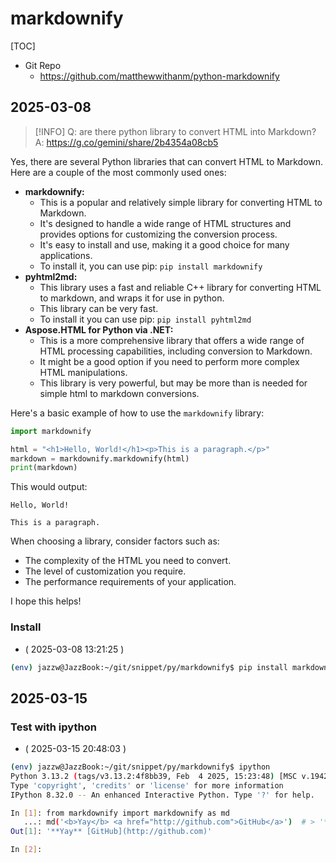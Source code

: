 # markdownify

[TOC]

- Git Repo
  - https://github.com/matthewwithanm/python-markdownify

## 2025-03-08

> [!INFO]
> Q: are there python library to convert HTML into Markdown?
> A: https://g.co/gemini/share/2b4354a08cb5

Yes, there are several Python libraries that can convert HTML to Markdown. Here are a couple of the most commonly used ones:

* **markdownify:**
    * This is a popular and relatively simple library for converting HTML to Markdown.
    * It's designed to handle a wide range of HTML structures and provides options for customizing the conversion process.
    * It's easy to install and use, making it a good choice for many applications.
    * To install it, you can use pip: `pip install markdownify`
* **pyhtml2md:**
    * This library uses a fast and reliable C++ library for converting HTML to markdown, and wraps it for use in python.
    * This library can be very fast.
    * To install it you can use pip: `pip install pyhtml2md`
* **Aspose.HTML for Python via .NET:**
    * This is a more comprehensive library that offers a wide range of HTML processing capabilities, including conversion to Markdown.
    * It might be a good option if you need to perform more complex HTML manipulations.
    * This library is very powerful, but may be more than is needed for simple html to markdown conversions.

Here's a basic example of how to use the `markdownify` library:

```python
import markdownify

html = "<h1>Hello, World!</h1><p>This is a paragraph.</p>"
markdown = markdownify.markdownify(html)
print(markdown)
```

This would output:

```
Hello, World!

This is a paragraph.
```

When choosing a library, consider factors such as:

* The complexity of the HTML you need to convert.
* The level of customization you require.
* The performance requirements of your application.

I hope this helps!

### Install

- ( 2025-03-08 13:21:25 )
```bash
(env) jazzw@JazzBook:~/git/snippet/py/markdownify$ pip install markdownify
```

## 2025-03-15

### Test with ipython

- ( 2025-03-15 20:48:03 )
```bash
(env) jazzw@JazzBook:~/git/snippet/py/markdownify$ ipython
Python 3.13.2 (tags/v3.13.2:4f8bb39, Feb  4 2025, 15:23:48) [MSC v.1942 64 bit (AMD64)]
Type 'copyright', 'credits' or 'license' for more information
IPython 8.32.0 -- An enhanced Interactive Python. Type '?' for help.

In [1]: from markdownify import markdownify as md
   ...: md('<b>Yay</b> <a href="http://github.com">GitHub</a>')  # > '**Yay** [GitHub](http://github.com)'
Out[1]: '**Yay** [GitHub](http://github.com)'

In [2]:
```